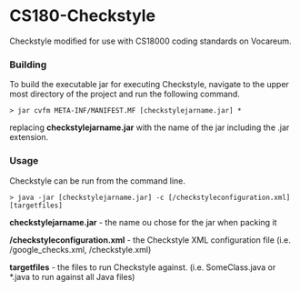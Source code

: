 # CS180-Checkstyle
Checkstyle modified for use with CS18000 coding standards on Vocareum.

### Building
To build the executable jar for executing Checkstyle, navigate to the upper most directory of the project and run the following command.

`> jar cvfm META-INF/MANIFEST.MF [checkstylejarname.jar] *`

replacing **checkstylejarname.jar** with the name of the jar including the .jar extension.

### Usage
Checkstyle can be run from the command line.

`> java -jar [checkstylejarname.jar] -c [/checkstyleconfiguration.xml] [targetfiles]`

**checkstylejarname.jar** - the name ou chose for the jar when packing it

**/checkstyleconfiguration.xml** - the Checkstyle XML configuration file (i.e. /google_checks.xml, /checkstyle.xml)

**targetfiles** - the files to run Checkstyle against. (i.e. SomeClass.java or *.java to run against all Java files)
